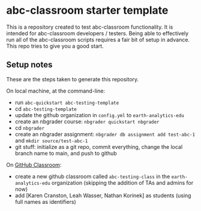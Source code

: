 # abc-classroom starter template

This is a repository created to test abc-classroom functionality. It is intended for abc-classroom developers / testers. Being able to effectively run all of the abc-classroom scripts requires a fair bit of setup in advance. This repo tries to give you a good start.

## Setup notes

These are the steps taken to generate this repository.

On local machine, at the command-line:

* run `abc-quickstart abc-testing-template`
* cd `abc-testing-template`
* update the github organization in `config.yml` to `earth-analytics-edu`
* create an nbgrader course: `nbgrader quickstart nbgrader`
* cd `nbgrader`
* create an nbgrader assignment: `nbgrader db assignment add test-abc-1 ` and `mkdir source/test-abc-1`
* git stuff: initialize as a git repo, commit everything, change the local branch name to main, and push to github

On [GitHub Classroom](https://classroom.github.com):

* create a new github classroom called `abc-testing-class` in the `earth-analytics-edu` organization (skipping the addition of TAs and admins for now)
* add [Karen Cranston, Leah Wasser, Nathan Korinek] as students (using full names as identifiers)
